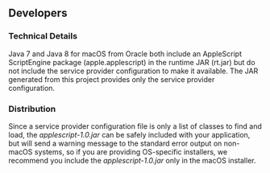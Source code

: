 ## Developers

### Technical Details

Java 7 and Java 8 for macOS from Oracle both include an AppleScript ScriptEngine
package (apple.applescript) in the runtime JAR (rt.jar) but do not include the
service provider configuration to make it available. The JAR generated from this
project provides only the service provider configuration.

### Distribution

Since a service provider configuration file is only a list of classes to find
and load, the _applescript-1.0.jar_ can be safely included with your application,
but will send a warning message to the standard error output on non-macOS systems,
so if you are providing OS-specific installers, we recommend you include the
_applescript-1.0.jar_ only in the macOS installer.
